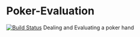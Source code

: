 # Poker-Evaluation
[![Build Status](https://travis-ci.org/chasenevels/Poker-Evaluation.svg?branch=master)](https://travis-ci.org/chasenevels/Poker-Evaluation)
Dealing and Evaluating a poker hand
